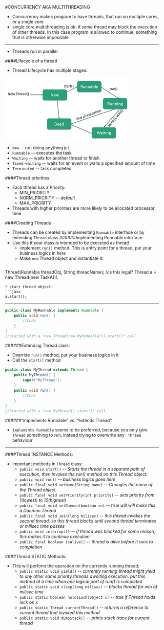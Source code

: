 #CONCURRENCY AKA MULTITHREADING

* Concurrency makes program to have threads, that run on multiple cores, or a single core
* single core multithreading is ok, if some thread may block the execution of other threads. In this case program is allowed to continue, something that is otherwise impossible

----
* Threads run in parallel

####Lifecycle of a thread
* Thread Lifecycle has multiple stages:

![lc](https://github.com/Jekabz/someNotes/blob/master/RESOURCES/PICTURES/Screenshot%20from%202016-04-16%2023:18:47.png)
* `New` -- not doing anything jet
* `Runnable` -- executes the task
*  `Waiting` -- waits for another thread to finish
  * `Timed waiting` -- waits for an event or waits a specified amount of time
* `Terminated` -- task completed

####Thread priorities
* Each thread has a Priority:
  * MIN_PRIORITY
  * NORM_PRIORITY -- *default*
  * MAX_PRIORITY
* Threads with higher priorities are more likely to be allocated processor time

####Creating Threads
* Threads can be created by implementing `Runnable` interface or by extending `Thread` class
######Implementing Runnable interface:
* Use this if your class is intended to be executed as thread
  * implement `run()` method. This is entry point for a thread, put your business logics in here
  * Make `new` Thread object and instantiate it:
  ```java
Thread(Runnable threadObj, String threadName); //is this legal?
Thread a = new Thread(new TaskA());
  ```
  * start thread object:
  ```java
  a.start();
  ```

  ----
```java
public class MyRunnable implements Runnable {
    public void run() {
        //Code
    }
}
//Started with a "new Thread(new MyRunnable()).start()" call
```
######Extending Thread class:
* Override `run()` method, put your business logics in it
* Call the `start()` method

```java
public class MyThread extends Thread {
    public MyThread() {
        super("MyThread");
    }
    public void run() {
        //Code
    }
}
//Started with a "new MyThread().start()" call
```

######“implements Runnable” vs. “extends Thread”
* `implements Runnable` seems to be preferred, because you only give `Thread` something to run, instead trying to overwrite any ` Thread` behaviour

----
####Thread INSTANCE Methods:
* Important methods in `Thread` class:
  * `public void start()` -- *Starts the thread in a separate path of execution, then invokes the run() method on this Thread object.*
  * `public void run()` -- *business logics goes here*
  * `public final void setName(String name)` -- *Changes the name of the Thread object.*
  * `public final void setPriority(int priority)` -- *sets priority from 1(lowest) to 10(highest)*
  * `public final void setDaemon(boolean on)` -- *true will will make this a Daemon Thread*
  * `public final void join(long milisec)` -- *this thread invokes the second thread, so this thread blocks until second thread terminates or milisec time passes*
  * `public void interrupt()` -- *if thread was blocked for some reason, this makes it to continue execution*
  * `public final boolean isAlive()` -- *thread is alive before it runs to completion*

####Thread STATIC Methods:
* This will perform the operation on the currently running thread;
  * `public static void yield()` -- *currently running thread might yield to any other same priority threads awaiting execution. put this method at a time when one logical part of run() is completed*
  * `public static void sleep(long milisec)` -- *blocks thread for min of milisec time*
  * `public static boolean holdsLock(Object x)` -- *true if Thread holds lock on x*
  * `public static Thread currentThread()` -- *returns a reference to current thread that invoked this method*
  * `public static void dumpStack()` -- *prints stack trace for current thread*
